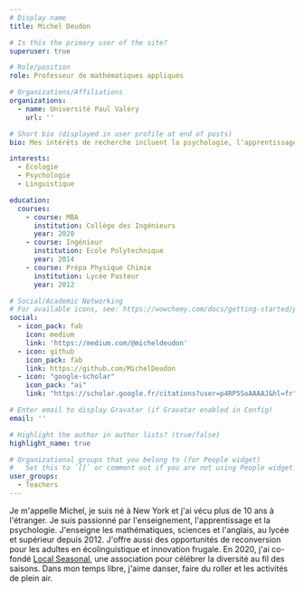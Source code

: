 ```yaml
---
# Display name
title: Michel Deudon

# Is this the primary user of the site?
superuser: true

# Role/position
role: Professeur de mathématiques appliqués

# Organizations/Affiliations
organizations:
  - name: Université Paul Valéry
    url: ''

# Short bio (displayed in user profile at end of posts)
bio: Mes intérêts de recherche incluent la psychologie, l'apprentissage des langues et l'écologie.

interests:
  - Ecologie
  - Psychologie
  - Linguistique

education:
  courses:
    - course: MBA
      institution: Collège des Ingénieurs
      year: 2020
    - course: Ingénieur
      institution: Ecole Polytechnique
      year: 2014
    - course: Prépa Physique Chimie
      institution: Lycée Pasteur
      year: 2012

# Social/Academic Networking
# For available icons, see: https://wowchemy.com/docs/getting-started/page-builder/#icons
social:
  - icon_pack: fab
    icon: medium
    link: 'https://medium.com/@micheldeudon'
  - icon: github
    icon_pack: fab
    link: https://github.com/MichelDeudon
  - icon: "google-scholar"
    icon_pack: "ai"
    link: "https://scholar.google.fr/citations?user=p4RP5SoAAAAJ&hl=fr"

# Enter email to display Gravatar (if Gravatar enabled in Config)
email: ''

# Highlight the author in author lists? (true/false)
highlight_name: true

# Organizational groups that you belong to (for People widget)
#   Set this to `[]` or comment out if you are not using People widget.
user_groups:
  - Teachers
---
```


Je m'appelle Michel, je suis né à New York et j'ai vécu plus de 10 ans à l'étranger. Je suis passionné par l'enseignement, l'apprentissage et la psychologie. J'enseigne les mathématiques, sciences et l'anglais, au lycée et supérieur depuis 2012. J'offre aussi des opportunités de reconversion pour les adultes en écolinguistique et innovation frugale. En 2020, j'ai co-fondé [Local Seasonal](https://www.local-seasonal.org/fr/), une association pour célébrer la diversité au fil des saisons. Dans mon temps libre, j'aime danser, faire du roller et les activités de plein air.